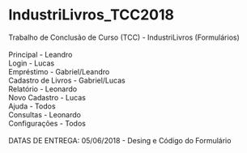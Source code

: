 # IndustriLivros_TCC2018
Trabalho de Conclusão de Curso (TCC) - IndustriLivros (Formulários)<br><br>
Principal - Leandro<br>
Login - Lucas<br>
Empréstimo - Gabriel/Leandro<br>
Cadastro de Livros - Gabriel/Lucas <br>
Relatório - Leonardo <br>
Novo Cadastro - Lucas <br>
Ajuda - Todos <br>
Consultas - Leonardo <br>
Configurações - Todos <br><br>
DATAS DE ENTREGA: 05/06/2018 - Desing e Código  do Formulário
